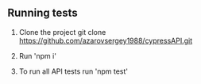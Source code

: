 Running tests
-------------

1. Clone the project
   git clone https://github.com/azarovsergey1988/cypressAPI.git

2. Run 'npm i'

3. To run all API tests run 'npm test'


